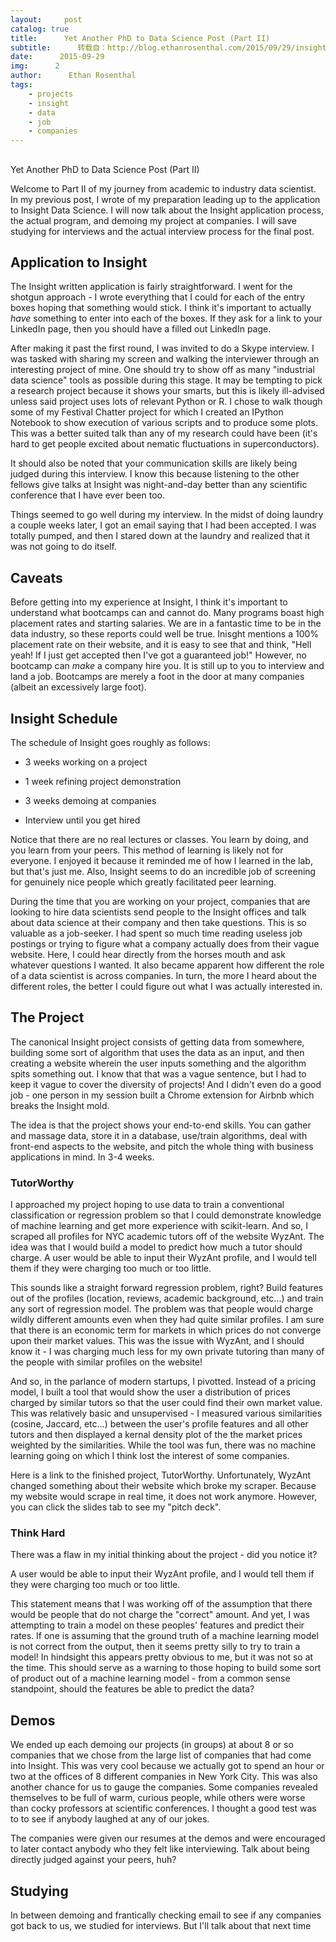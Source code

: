 ```yaml
---
layout:     post
catalog: true
title:      Yet Another PhD to Data Science Post (Part II)
subtitle:      转载自：http://blog.ethanrosenthal.com/2015/09/29/insight-to-interviews/
date:      2015-09-29
img:      2
author:      Ethan Rosenthal
tags:
    - projects
    - insight
    - data
    - job
    - companies
---
```


## 
Yet Another PhD to Data Science Post (Part II)


Welcome to Part II of my journey from academic to industry data scientist. In my previous post, I wrote of my preparation leading up to the application to Insight Data Science. I will now talk about the Insight application process, the actual program, and demoing my project at companies. I will save studying for interviews and the actual interview process for the final post.

## Application to Insight

The Insight written application is fairly straightforward. I went for the shotgun approach - I wrote everything that I could for each of the entry boxes hoping that something would stick. I think it's important to actually *have* something to enter into each of the boxes. If they ask for a link to your LinkedIn page, then you should have a filled out LinkedIn page.

After making it past the first round, I was invited to do a Skype interview. I was tasked with sharing my screen and walking the interviewer through an interesting project of mine. One should try to show off as many "industrial data science" tools as possible during this stage. It may be tempting to pick a research project because it shows your smarts, but this is likely ill-advised unless said project uses lots of relevant Python or R. I chose to walk though some of my Festival Chatter project for which I created an IPython Notebook to show execution of various scripts and to produce some plots. This was a better suited talk than any of my research could have been (it's hard to get people excited about nematic fluctuations in superconductors).

It should also be noted that your communication skills are likely being judged during this interview. I know this because listening to the other fellows give talks at Insight was night-and-day better than any scientific conference that I have ever been too.

Things seemed to go well during my interview. In the midst of doing laundry a couple weeks later, I got an email saying that I had been accepted. I was totally pumped, and then I stared down at the laundry and realized that it was not going to do itself.

## Caveats

Before getting into my experience at Insight, I think it's important to understand what bootcamps can and cannot do. Many programs boast high placement rates and starting salaries. We are in a fantastic time to be in the data industry, so these reports could well be true. Inisght mentions a 100% placement rate on their website, and it is easy to see that and think, "Hell yeah! If I just get accepted then I've got a guaranteed job!" However, no bootcamp can *make* a company hire you. It is still up to you to interview and land a job. Bootcamps are merely a foot in the door at many companies (albeit an excessively large foot).

## Insight Schedule

The schedule of Insight goes roughly as follows:

- 3 weeks working on a project

- 1 week refining project demonstration

- 3 weeks demoing at companies

- Interview until you get hired


Notice that there are no real lectures or classes. You learn by doing, and you learn from your peers. This method of learning is likely not for everyone. I enjoyed it because it reminded me of how I learned in the lab, but that's just me. Also, Insight seems to do an incredible job of screening for genuinely nice people which greatly facilitated peer learning.

During the time that you are working on your project, companies that are looking to hire data scientists send people to the Insight offices and talk about data science at their company and then take questions. This is so valuable as a job-seeker. I had spent so much time reading useless job postings or trying to figure what a company actually does from their vague website. Here, I could hear directly from the horses mouth and ask whatever questions I wanted. It also became apparent how different the role of a data scientist is across companies. In turn, the more I heard about the different roles, the better I could figure out what I was actually interested in.

## The Project

The canonical Insight project consists of getting data from somewhere, building some sort of algorithm that uses the data as an input, and then creating a website wherein the user inputs something and the algorithm spits something out. I know that that was a vague sentence, but I had to keep it vague to cover the diversity of projects! And I didn't even do a good job - one person in my session built a Chrome extension for Airbnb which breaks the Insight mold.

The idea is that the project shows your end-to-end skills. You can gather and massage data, store it in a database, use/train algorithms, deal with front-end aspects to the website, and pitch the whole thing with business applications in mind. In 3-4 weeks.

### TutorWorthy

I approached my project hoping to use data to train a conventional classification or regression problem so that I could demonstrate knowledge of machine learning and get more experience with scikit-learn. And so, I scraped all profiles for NYC academic tutors off of the website WyzAnt. The idea was that I would build a model to predict how much a tutor should charge. A user would be able to input their WyzAnt profile, and I would tell them if they were charging too much or too little.

This sounds like a straight forward regression problem, right? Build features out of the profiles (location, reviews, academic background, etc...) and train any sort of regression model. The problem was that people would charge wildly different amounts even when they had quite similar profiles. I am sure that there is an economic term for markets in which prices do not converge upon their market values. This was the issue with WyzAnt, and I should know it - I was charging much less for my own private tutoring than many of the people with similar profiles on the website!

And so, in the parlance of modern startups, I pivotted. Instead of a pricing model, I built a tool that would show the user a distribution of prices charged by similar tutors so that the user could find their own market value. This was relatively basic and unsupervised - I measured various similarities (cosine, Jaccard, etc...) between the user's profile features and all other tutors and then displayed a kernal density plot of the the market prices weighted by the similarities. While the tool was fun, there was no machine learning going on which I think lost the interest of some companies.

Here is a link to the finished project, TutorWorthy. Unfortunately, WyzAnt changed something about their website which broke my scraper. Because my website would scrape in real time, it does not work anymore. However, you can click the slides tab to see my "pitch deck".

### Think Hard

There was a flaw in my initial thinking about the project - did you notice it?

> 
A user would be able to input their WyzAnt profile, and I would tell them if they were charging too much or too little.


This statement means that I was working off of the assumption that there would be people that do not charge the "correct" amount. And yet, I was attempting to train a model on these peoples' features and predict their rates. If one is assuming that the ground truth of a machine learning model is not correct from the output, then it seems pretty silly to try to train a model! In hindsight this appears pretty obvious to me, but it was not so at the time. This should serve as a warning to those hoping to build some sort of product out of a machine learning model - from a common sense standpoint, should the features be able to predict the data?

## Demos

We ended up each demoing our projects (in groups) at about 8 or so companies that we chose from the large list of companies that had come into Insight. This was very cool because we actually got to spend an hour or two at the offices of 8 different companies in New York City. This was also another chance for us to gauge the companies. Some companies revealed themselves to be full of warm, curious people, while others were worse than cocky professors at scientific conferences. I thought a good test was to to see if anybody laughed at any of our jokes.

The companies were given our resumes at the demos and were encouraged to later contact anybody who they felt like interviewing. Talk about being directly judged against your peers, huh?

## Studying

In between demoing and frantically checking email to see if any companies got back to us, we studied for interviews. But I'll talk about that next time
